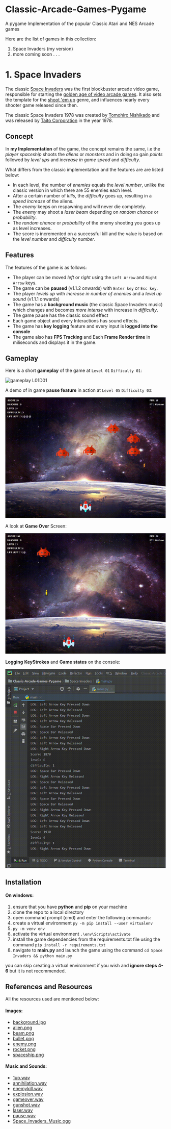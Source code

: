 # Classic-Arcade-Games-Pygame
A pygame Implementation of the popular Classic Atari and NES Arcade games

Here are the list of games in this collection:
1. Space Invaders (my version)
2. more coming soon . . .

# 1. Space Invaders
The classic [Space Invaders](https://en.wikipedia.org/wiki/Space_Invaders) was the first blockbuster arcade video game, responsible for starting the [golden age of video arcade games](https://en.wikipedia.org/wiki/Golden_age_of_arcade_video_games). It also sets the template for the [shoot 'em up](https://en.wikipedia.org/wiki/Shoot_%27em_up) genre, and influences nearly every shooter game released since then. 

The classic Space Invaders 1978 was created by [Tomohiro Nishikado](https://en.wikipedia.org/wiki/Tomohiro_Nishikado) and was released by [Taito Corporation](https://en.wikipedia.org/wiki/Taito) in the year 1978.

## Concept
In **my Implementation** of the game, the concept remains the same, i.e the *player spaceship* shoots the *aliens* or *monsters* and in doing so gain *points* followed by *level ups* and *increase in game speed* and *difficulty*.

What differs from the classic implementation and the features are are listed below:
* In each level, the number of *enemies* equals the *level number*, unlike the classic version in which there are 55 enemies each level.
* After a certain number of *kills*, the *difficulty* goes up, resulting in a *speed increase* of the aliens. 
* The *enemy* keeps on respawning and will never die completely.
* The *enemy* may shoot a *laser beam* depending on *random chance* or *probability*.
* The *random chance* or *probability* of the enemy shooting you goes up as level increases.
* The score is incremented on a successful kill and the value is based on the *level number* and *difficulty number*.

## Features
The features of the game is as follows:
* The player can be moved *left* or *right* using the `Left Arrow` and `Right Arrow` keys.
* The game can be **paused** (v1.1.2 onwards) with `Enter key` or `Esc key`.
* The player *levels up* with *increase in number of enemies* and a *level up sound* (v1.1.1 onwards)
* The game has a **background music** (the classic Space Invaders music) which changes and becomes *more intense* with increase in *difficulty*.
* The game pause has the classic sound effect
* Each game object and every Interactions has sound effects.
* The game has **key logging** feature and every input is **logged into the console**
* The game also has **FPS Tracking** and Each **Frame Render time** in miliseconds and displays it in the game.

## Gameplay
Here is a short **gameplay** of the game at `Level 01` `Difficulty 01`:

![gameplay L01D01](./assets/my_space_invaders-gameplay_L01D01.gif)


A demo of in game **pause feature** in action at `Level 05` `Difficulty 03`:

![pause demo](./assets/my_space_invaders-pause.gif)


A look at **Game Over** Screen:

![gameover](./assets/my_space_invaders-gameover.gif)


**Logging** **KeyStrokes** and **Game states** on the console:

![logging](./assets/my_space_invaders-logging.gif)

## Installation
#### On windows:
1. ensure that you have **python** and **pip** on your machine
2. clone the repo to a local directory
3. open command prompt (cmd) and enter the following commands:
4. create a virtual environment `py -m pip install --user virtualenv`
5. `py -m venv env`
6. activate the virtual environment `.\env\Scripts\activate`
7. install the game dependencies from the requirements.txt file using the command `pip install -r requirements.txt`
8. navigate to **main.py** and launch the game using the command `cd Space Invaders && python main.py`

you can skip creating a virtual environment if you wish and **ignore steps 4-6** but it is not recommended.


## References and Resources
All the resources used are mentioned below:

#### Images:
* [background.jpg](https://wallpaperscraft.com/download/galaxy_universe_stars_125862/800x600)
* [alien.png](https://www.flaticon.com/free-icon/alien_389125)
* [beam.png](https://www.flaticon.com/free-icon/bolt_414858)
* [bullet.png](https://www.flaticon.com/free-icon/bullet_224681)
* [enemy.png](http://getdrawings.com/space-invaders-icon#space-invaders-icon-70.png)
* [rocket.png](https://www.flaticon.com/free-icon/startup_1067357)
* [spaceship.png](https://www.flaticon.com/free-icon/space-invaders_744737)

#### Music and Sounds:
* [1up.wav](https://www.sounds-resource.com/nes/smb3/sound/768/)
* [annihilation.wav](https://freesound.org/people/Robinhood76/sounds/187646/)
* [enemykill.wav](https://freesound.org/people/SilverIllusionist/sounds/470585/)
* [explosion.wav](https://freesound.org/people/IdkMrGarcia/sounds/446624/)
* [gameover.wav](https://freesound.org/people/MattiaGiovanetti/sounds/483056/)
* [gunshot.wav](https://freesound.org/people/pauliep83/sounds/34251/)
* [laser.wav](https://freesound.org/people/THE_bizniss/sounds/39456/)
* [pause.wav](https://www.sounds-resource.com/nes/smb3/sound/768/)
* [Space_Invaders_Music.ogg](https://en.wikipedia.org/wiki/File:Space_Invaders_Music.ogg)
